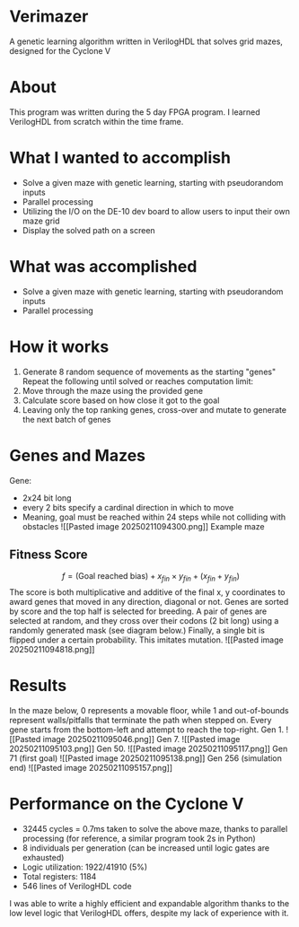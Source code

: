 # Verimazer
A genetic learning algorithm written in VerilogHDL that solves grid mazes, designed for the Cyclone V

# About
This program was written during the 5 day FPGA program. I learned VerilogHDL from scratch within the time frame.

# What I wanted to accomplish
- Solve a given maze with genetic learning, starting with pseudorandom inputs
- Parallel processing
- Utilizing the I/O on the DE-10 dev board to allow users to input their own maze grid
- Display the solved path on a screen

# What was accomplished
- Solve a given maze with genetic learning, starting with pseudorandom inputs
- Parallel processing

# How it works
1. Generate 8 random sequence of movements as the starting "genes"
Repeat the following until solved or reaches computation limit:
1. Move through the maze using the provided gene
2. Calculate score based on how close it got to the goal
3. Leaving only the top ranking genes, cross-over and mutate to generate the next batch of genes

# Genes and Mazes
Gene:
- 2x24 bit long
- every 2 bits specify a cardinal direction in which to move
- Meaning, goal must be reached within 24 steps while not colliding with obstacles
![[Pasted image 20250211094300.png]]
Example maze

## Fitness Score
$$f = (\text{Goal reached bias})+ x_{fin}\times y_{fin} + (x_{fin}+y_{fin})$$
The score is both multiplicative and additive of the final x, y coordinates to award genes that moved in any direction, diagonal or not.
Genes are sorted by score and the top half is selected for breeding.
A pair of genes are selected at random, and they cross over their codons (2 bit long) using a randomly generated mask (see diagram below.) Finally, a single bit is flipped under a certain probability. This imitates mutation.
![[Pasted image 20250211094818.png]]

# Results
In the maze below, 0 represents a movable floor, while 1 and out-of-bounds represent walls/pitfalls that terminate the path when stepped on. Every gene starts from the bottom-left and attempt to reach the top-right.
Gen 1.
![[Pasted image 20250211095046.png]]
Gen 7.
![[Pasted image 20250211095103.png]]
Gen 50.
![[Pasted image 20250211095117.png]]
Gen 71 (first goal)
![[Pasted image 20250211095138.png]]
Gen 256 (simulation end)
![[Pasted image 20250211095157.png]]

# Performance on the Cyclone V
- 32445 cycles = 0.7ms taken to solve the above maze, thanks to parallel processing (for reference, a similar program took 2s in Python)
- 8 individuals per generation (can be increased until logic gates are exhausted)
- Logic utilization: 1922/41910 (5%)
- Total registers: 1184
- 546 lines of VerilogHDL code

I was able to write a highly efficient and expandable algorithm thanks to the low level logic that VerilogHDL offers, despite my lack of experience with it.